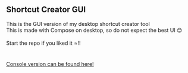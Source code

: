 ## Shortcut Creator GUI
This is the GUI version of my desktop shortcut creator tool<br>
This is made with Compose on desktop, so do not expect the best UI 😊<br><br>
Start the repo if you liked it ⭐!!<br><br><br>
[Console version can be found here!](https://github.com/ComputerWare/shortcut-creator-linux/)
